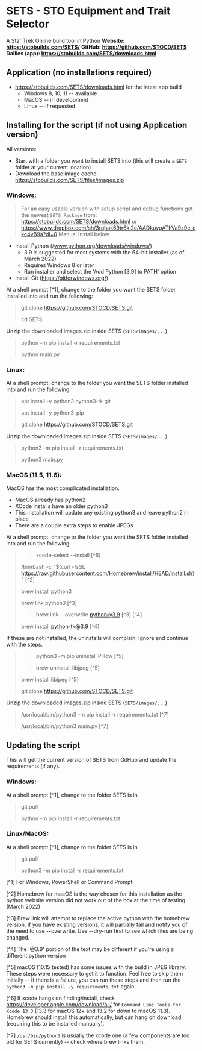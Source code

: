 # SETS - STO Equipment and Trait Selector
A Star Trek Online build tool in Python
**Website: https://stobuilds.com/SETS/**
**GitHub: https://github.com/STOCD/SETS**
**Dailies (app): https://stobuilds.com/SETS/downloads.html**

## Application (no installations required)
- https://stobuilds.com/SETS/downloads.html for the latest app build
  - Windows 8, 10, 11 -- available
  - MacOS -- in development
  - Linux -- if requested
  
## Installing for the script (if not using Application version)
All versions:
- Start with a folder you want to install SETS into (this will create a `SETS` folder at your current location)
- Download the base image cache: <https://stobuilds.com/SETS/files/images.zip>


### Windows:
> For an easy usable version with setup script and debug functions get the newest `SETS_Package` from: https://stobuilds.com/SETS/downloads.html or https://www.dropbox.com/sh/3rqhak69tr6ki2c/AADkuygAThVa9z9e_ckc4vB9a?dl=0
> Manual Install below
- Install Python (/www.python.org/downloads/windows/)
    - 3.9 is suggested for most systems with the 64-bit installer (as of March 2022)
    - Requires Windows 8 or later
    - Run installer and select the 'Add Python [3.9] to PATH' option
- Install Git (https://gitforwindows.org/)

At a shell prompt [^1], change to the folder you want the SETS folder installed into and run the following:
> git clone https://github.com/STOCD/SETS.git
> 
> cd SETS

Unzip the downloaded images.zip inside SETS (`SETS/images/...`)

> python -m pip install -r requirements.txt
> 
> python main.py


### Linux:
At a shell prompt, change to the folder you want the SETS folder installed into and run the following:
> apt install -y python3 python3-tk git
> 
> apt install -y python3-pip
> 
> git clone https://github.com/STOCD/SETS.git

Unzip the downloaded images.zip inside SETS (`SETS/images/...`)

> python3 -m pip install -r requirements.txt
> 
> python3 main.py


### MacOS (11.5, 11.6):
MacOS has the most complicated installation.
- MacOS already has python2
- XCode installs have an older python3
- This installation will update any existing python3 and leave python2 in place
- There are a couple extra steps to enable JPEGs

At a shell prompt, change to the folder you want the SETS folder installed into and run the following:
> > xcode-select --install [^6]
>
> /bin/bash -c "$(curl -fsSL https://raw.githubusercontent.com/Homebrew/install/HEAD/install.sh)" [^2]
> 
> brew install python3
>
> brew link python3 [^3]
> 
> > brew link --overwrite python@3.9 [^3] [^4]
> 
> brew install python-tk@3.9 [^4]

If these are not installed, the uninstalls will complain.  Ignore and continue with the steps.
> > python3 -m pip uninstall Pillow [^5]
> 
> > brew uninstall libjpeg [^5]
> 
> brew install libjpeg [^5]
> 
> git clone https://github.com/STOCD/SETS.git

Unzip the downloaded images.zip inside SETS (`SETS/images/...`)

> /usr/local/bin/python3 -m pip install -r requirements.txt [^7]
> 
> /usr/local/bin/python3 main.py [^7]

## Updating the script
This will get the current version of SETS from GitHub and update the requirements (if any).
### Windows:
At a shell prompt [^1], change to the folder SETS is in
> git pull
> 
> python -m pip install -r requirements.txt

### Linux/MacOS:
At a shell prompt [^1], change to the folder SETS is in
> git pull
> 
> python3 -m pip install -r requirements.txt

[^1] For Windows, PowerShell or Command Prompt

[^2] Homebrew for macOS is the way chosen for this installation as the python website version did not work out of the box at the time of testing (March 2022)

[^3] Brew link will attempt to replace the active python with the homebrew version. If you have existing versions, it will partially fail and notify you of the need to use --overwrite.  Use --dry-run first to see which files are being changed.

[^4] The '@3.9' portion of the text may be different if you're using a different python version

[^5] macOS (10.15 tested) has some issues with the build in JPEG library.  These steps were necessary to get it to function.  Feel free to skip them initially -- if there is a failure, you can run these steps and then run the `python3 -m pip install -y requirements.txt` again.

[^6] If xcode hangs on finding/install, check <https://developer.apple.com/download/all/> for `Command Line Tools for Xcode 13.3` (13.3 for macOS 12+ and 13.2 for down to macOS 11.3).  Homebrew should install this automatically, but can hang on download (requiring this to be installed manually).

[^7] `/usr/bin/python3` is usually the xcode one (a few components are too old for SETS currently) -- check where brew links them.
